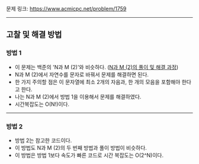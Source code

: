 문제 링크: https://www.acmicpc.net/problem/1759
- - -
## 고찰 및 해결 방법
### 방법 1
- 이 문제는 백준의 'N과 M (2)'와 비슷하다. ([N과 M (2)의 풀이 및 해결 과정](https://github.com/vmfaldwntjd/Algorithm/tree/master/BaekjoonAlgorithm/%EC%9E%90%EB%B0%94/%EB%B0%B1%ED%8A%B8%EB%9E%98%ED%82%B9/%5B%EB%B0%B1%EC%A4%80%2015650%EB%B2%88%5DN%EA%B3%BC%20M%20(2)))  
- N과 M (2)에서 자연수를 문자로 바꿔서 문제를 해결하면 된다.  
- 한 가지 주의할 점은 이 문자열에 최소 2개의 자음과, 한 개의 모음을 포함해야 한다고 한다.  
- 나는 N과 M (2)에서 방법 1을 이용해서 문제를 해결하였다.  
- 시간복잡도는 O(N!)이다.  
- - -
### 방법 2
- 방법 2는 참고한 코드이다.  
- 이 방법도 N과 M (2)의 두 번째 방법과 풀이 방법이 비슷하다.  
- 이 방법은 방법 1보다 속도가 빠른 코드로 시간 복잡도는 O(2^N)이다.  
